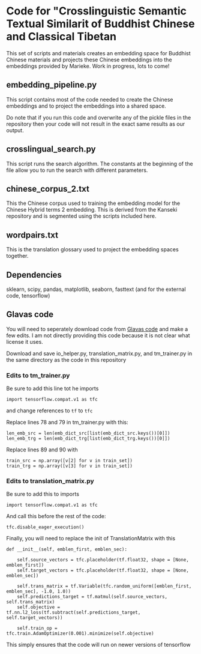 # Code for "Crosslinguistic Semantic Textual Similarit of Buddhist Chinese and Classical Tibetan
This set of scripts and materials creates an embedding space for Buddhist Chinese materials and projects these Chinese embeddings into the embeddings provided by Marieke. Work in progress, lots to come!

## embedding_pipeline.py
This script contains most of the code needed to create the Chinese embeddings and to project the embeddings into a shared space.

Do note that if you run this code and overwrite any of the pickle files in the repository then your code will not result in the exact same results as our output.

## crosslingual_search.py
This script runs the search algorithm. The constants at the beginning of the file allow you to run the search with different parameters.

## chinese_corpus_2.txt
This the Chinese corpus used to training the embedding model for the Chinese Hybrid terms 2 embedding. This is derived from the Kanseki repository and is segmented using the scripts included here.

## wordpairs.txt
This is the translation glossary used to project the embedding spaces together.

## Dependencies
sklearn, scipy, pandas, matplotlib, seaborn, fasttext (and for the external code, tensorflow)

## Glavas code 
You will need to seperately download code from [Glavas code](https://bitbucket.org/gg42554/cl-sts/src/master/code/) and make a few edits. I am not directly providing this code because it is not clear what license it uses.

Download and save io_helper.py, translation_matrix.py, and tm_trainer.py in the same directory as the code in this repository

### Edits to tm_trainer.py
Be sure to add this line tot he imports
```
import tensorflow.compat.v1 as tfc
```
and change references to `tf` to `tfc`

Replace lines 78 and 79 in tm_trainer.py with this:
```
len_emb_src = len(emb_dict_src[list(emb_dict_src.keys())[0]])
len_emb_trg = len(emb_dict_trg[list(emb_dict_trg.keys())[0]])
```

Replace lines 89 and 90 with
```
train_src = np.array([v[2] for v in train_set])
train_trg = np.array([v[3] for v in train_set])
```

### Edits to translation_matrix.py
Be sure to add this to imports
```
import tensorflow.compat.v1 as tfc
```
And call this before the rest of the code:
```
tfc.disable_eager_execution()
```

Finally, you will need to replace the init of TranslationMatrix with this
```
def __init__(self, emblen_first, emblen_sec):
		
    self.source_vectors = tfc.placeholder(tf.float32, shape = [None, emblen_first])
    self.target_vectors = tfc.placeholder(tf.float32, shape = [None, emblen_sec])
    
    self.trans_matrix = tf.Variable(tfc.random_uniform([emblen_first, emblen_sec], -1.0, 1.0))
    self.predictions_target = tf.matmul(self.source_vectors, self.trans_matrix)
    self.objective =  tf.nn.l2_loss(tf.subtract(self.predictions_target, self.target_vectors))
    
    self.train_op = tfc.train.AdamOptimizer(0.001).minimize(self.objective)
```
This simply ensures that the code will run on newer versions of tensorflow

